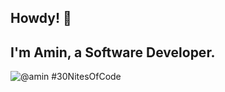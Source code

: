 ## Howdy! 👋
## I'm Amin, a Software Developer.
<!--## #30NitesOfCode: [Check out my progress!](https://www.codedex.io/@amin/30-nites-of-code)  -->
  ![@amin #30NitesOfCode](https://www.codedex.io/api/petStatus?user=amin)
<!--
**aameensiddiqui/aameensiddiqui** is a ✨ _special_ ✨ repository because its `README.md` (this file) appears on your GitHub profile.

Here are some ideas to get you started:

- 🔭 I’m currently working on ...
- 🌱 I’m currently learning ...
- 👯 I’m looking to collaborate on ...
- 🤔 I’m looking for help with ...
- 💬 Ask me about ...
- 📫 How to reach me: ...
- 😄 Pronouns: ...
- ⚡ Fun fact: ...
-->
